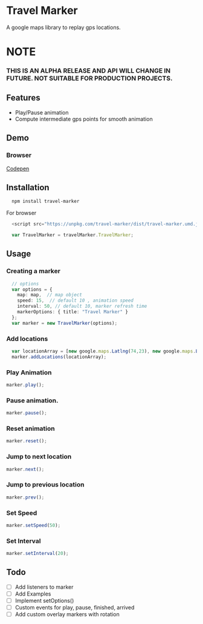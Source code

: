 # Travel Marker

A google maps library to replay gps locations.

# NOTE
### THIS IS AN ALPHA RELEASE AND API WILL CHANGE IN FUTURE. NOT SUITABLE FOR PRODUCTION PROJECTS.

## Features
- Play/Pause animation
- Compute intermediate gps points for smooth animation

## Demo

### Browser

[Codepen](https://codepen.io/manpreetsingh80/pen/aEpzjB)

## Installation
```bash
  npm install travel-marker
```

For browser

```typescript
  <script src="https://unpkg.com/travel-marker/dist/travel-marker.umd.js" async>

  var TravelMarker = travelMarker.TravelMarker;
```

## Usage

### Creating a marker

```typescript
  // options
  var options = {
    map: map,  // map object
    speed: 15,  // default 10 , animation speed
    interval: 50, // default 10, marker refresh time
    markerOptions: { title: "Travel Marker" }
  };
  var marker = new TravelMarker(options);
```

### Add locations
```typescript
  var locationArray = [new google.maps.Latlng(74,23), new google.maps.LatLng(74.02,23.02), new google.maps.LatLng(74.04, 23.04)];
  marker.addLocations(locationArray);
```

### Play Animation
```typescript
marker.play();
```

### Pause animation.
```typescript
marker.pause();
```

### Reset animation
```typescript
marker.reset();
```

### Jump to next location
```typescript
marker.next();
```

### Jump to previous location
```typescript
marker.prev();
```

### Set Speed
```typescript
marker.setSpeed(50);
```

### Set Interval
```typescript
marker.setInterval(20);
```

## Todo
- [ ] Add listeners to marker
- [ ] Add Examples
- [ ] Implement setOptions()
- [ ] Custom events for play, pause, finished, arrived
- [ ] Add custom overlay markers with rotation
